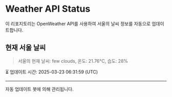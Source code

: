 
# Weather API Status

이 리포지토리는 OpenWeather API를 사용하여 서울의 날씨 정보를 자동으로 업데이트합니다.

## 현재 서울 날씨
> 서울의 현재 날씨: few clouds, 온도: 21.76°C, 습도: 28%

⏳ 업데이트 시간: 2025-03-23 06:31:59 (UTC)

---
자동 업데이트 봇에 의해 관리됩니다.
